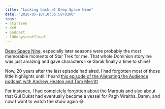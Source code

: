 ```yaml
---
title: "Looking back at Deep Space Nine"
date: "2020-05-10T10:35:58+0200"
tags:
- startrek
- ds9
- podcast
- 100daystooffload
---
```


[Deep Space Nine](https://en.wikipedia.org/wiki/Star_Trek:_Deep_Space_Nine), especially later seasons were probably the most memorable moments of Star Trek for me. That whole Dominion storyline was just amazing and gave characters like Garak finally a time to shine!

Now, 20 years after the last episode had aired, I had forgotten most of those little highlights until I heard [this episode of the Alienating the Audience podcast with Andrew Heaton and Tom Merritt](https://twitter.com/MightyHeaton/status/1253395003851882496)

For instance, I had completely forgotten about the Marquis and also about that Gul Dukat had eventually become a vessel for Pagh Wraiths. Damn, and now I want to watch the show again 😅


